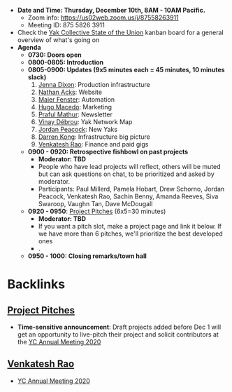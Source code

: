 - **Date and Time: Thursday, December 10th, 8AM - 10AM Pacific.**
    - Zoom info: https://us02web.zoom.us/j/87558263911
    - Meeting ID: 875 5826 3911
- Check the [Yak Collective State of the Union](<Yak Collective State of the Union.md>) kanban board for a general overview of what's going on
- **Agenda**
    - **0730: Doors open**
    - **0800-0805: Introduction**
    - **0805-0900: Updates (9x5 minutes each = 45 minutes, 10 minutes slack)**
        1. [Jenna Dixon](<Jenna Dixon.md>): Production infrastructure
        2. [Nathan Acks](<Nathan Acks.md>): Website
        3. [Maier Fenster](<Maier Fenster.md>): Automation
        4. [Hugo Macedo](<Hugo Macedo.md>): Marketing
        5. [Praful Mathur](<Praful Mathur.md>): Newsletter
        6. [Vinay Débrou](<Vinay Débrou.md>): Yak Network Map
        7. [Jordan Peacock](<Jordan Peacock.md>): New Yaks
        8. [Darren Kong](<Darren Kong.md>): Infrastructure big picture
        9. [Venkatesh Rao](<Venkatesh Rao.md>): Finance and paid gigs
    - **0900 - 0920: Retrospective fishbowl on past projects**
        - **Moderator: TBD** 
        - People who have lead projects will reflect, others will be muted but can ask questions on chat, to be prioritized and asked by moderator.
        - Participants: Paul Millerd, Pamela Hobart, Drew Schorno, Jordan Peacock, Venkatesh Rao, Sachin Benny, Amanda Reeves, Siva Swaroop, Vaughn Tan, Dave McDougall
    - **0920 - 0950**: [Project Pitches](<Project Pitches.md>) (6x5=30 minutes)
        - **Moderator: TBD**
        - If you want a pitch slot, make a project page and link it below. If we have more than 6 pitches, we'll prioritize the best developed ones
        - .
    - **0950 - 1000: Closing remarks/town hall**

# Backlinks
## [Project Pitches](<Project Pitches.md>)
- **Time-sensitive announcement**: Draft projects added before Dec 1 will get an opportunity to live-pitch their project and solicit contributors at the [YC Annual Meeting 2020](<YC Annual Meeting 2020.md>)

## [Venkatesh Rao](<Venkatesh Rao.md>)
- [YC Annual Meeting 2020](<YC Annual Meeting 2020.md>)


